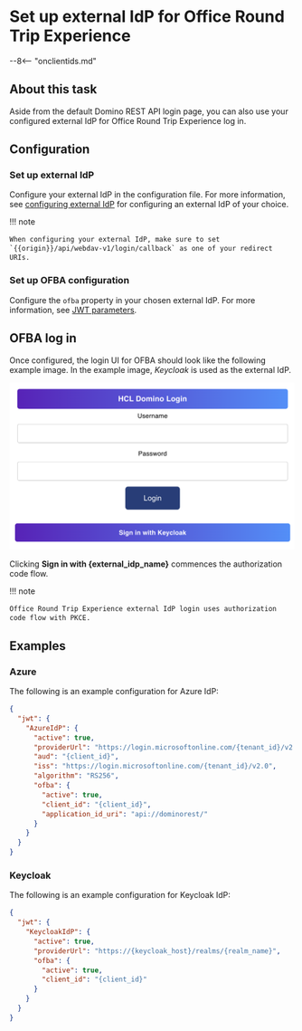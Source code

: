 # Set up external IdP for Office Round Trip Experience

--8<-- "onclientids.md"

## About this task

Aside from the default Domino REST API login page, you can also use your configured external IdP for Office Round Trip Experience log in.

## Configuration

### Set up external IdP

Configure your external IdP in the configuration file. For more information, see [configuring external IdP](../IdP/index.md) for configuring an external IdP of your choice.

!!! note

    When configuring your external IdP, make sure to set `{{origin}}/api/webdav-v1/login/callback` as one of your redirect URIs.

### Set up OFBA configuration

Configure the `ofba` property in your chosen external IdP. For more information, see [JWT parameters](../../references/configuration/parameters.md#jwt-parameters).

## OFBA log in

Once configured, the login UI for OFBA should look like the following example image. In the example image, _Keycloak_ is used as the external IdP.

![OFBA external IdP login UI](../../assets/images/OfbaExternalIdp.png)

Clicking **Sign in with {external_idp_name}** commences the authorization code flow.

!!! note

    Office Round Trip Experience external IdP login uses authorization code flow with PKCE.

## Examples

### Azure

The following is an example configuration for Azure IdP:

```json
{
  "jwt": {
    "AzureIdP": {
      "active": true,
      "providerUrl": "https://login.microsoftonline.com/{tenant_id}/v2.0/.well-known/openid-configuration",
      "aud": "{client_id}",
      "iss": "https://login.microsoftonline.com/{tenant_id}/v2.0",
      "algorithm": "RS256",
      "ofba": {
        "active": true,
        "client_id": "{client_id}",
        "application_id_uri": "api://dominorest/"
      }
    }
  }
}
```

### Keycloak

The following is an example configuration for Keycloak IdP:

```json
{
  "jwt": {
    "KeycloakIdP": {
      "active": true,
      "providerUrl": "https://{keycloak_host}/realms/{realm_name}",
      "ofba": {
        "active": true,
        "client_id": "{client_id}"
      }
    }
  }
}
```
